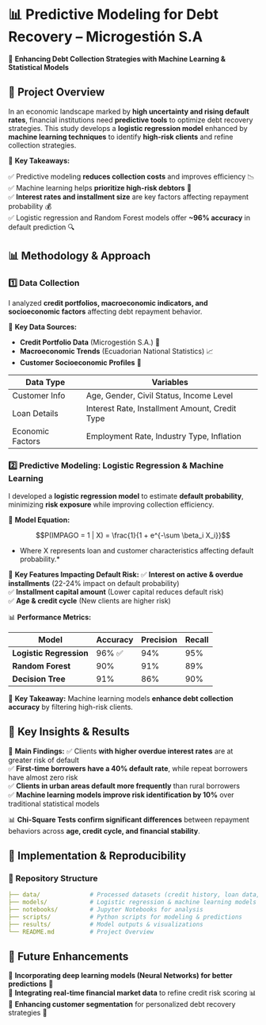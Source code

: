 # 📊 Predictive Modeling for Debt Recovery – Microgestión S.A
🚀 **Enhancing Debt Collection Strategies with Machine Learning & Statistical Models**

## 📌 Project Overview
In an economic landscape marked by **high uncertainty and rising default rates**, financial institutions need **predictive tools** to optimize debt recovery strategies. This study develops a **logistic regression model** enhanced by **machine learning techniques** to identify **high-risk clients** and refine collection strategies.

🔹 **Key Takeaways:**

✅ Predictive modeling **reduces collection costs** and improves efficiency 📉  
✅ Machine learning helps **prioritize high-risk debtors** 🎯  
✅ **Interest rates and installment size** are key factors affecting repayment probability 💰  
✅ Logistic regression and Random Forest models offer **~96% accuracy** in default prediction 🔍  


## 📊 Methodology & Approach

### **1️⃣ Data Collection**
I analyzed **credit portfolios, macroeconomic indicators, and socioeconomic factors** affecting debt repayment behavior.

📌 **Key Data Sources:**
- **Credit Portfolio Data** (Microgestión S.A.) 📑  
- **Macroeconomic Trends** (Ecuadorian National Statistics) 📈  
- **Customer Socioeconomic Profiles** 👥  

| Data Type | Variables |
|------------|-----------|
| Customer Info | Age, Gender, Civil Status, Income Level |
| Loan Details | Interest Rate, Installment Amount, Credit Type |
| Economic Factors | Employment Rate, Industry Type, Inflation |


### **2️⃣ Predictive Modeling: Logistic Regression & Machine Learning**

I developed a **logistic regression model** to estimate **default probability**, minimizing **risk exposure** while improving collection efficiency.

📌 **Model Equation:**
```math
P(IMPAGO = 1 | X) = \frac{1}{1 + e^{-\sum \beta_i X_i}}
```
* Where  X represents loan and customer characteristics affecting default probability.* 

🔹 **Key Features Impacting Default Risk:**
✅ **Interest on active & overdue installments** (22-24% impact on default probability)  
✅ **Installment capital amount** (Lower capital reduces default risk)  
✅ **Age & credit cycle** (New clients are higher risk)  

📊 **Performance Metrics:**

| Model | Accuracy | Precision | Recall |
|------------|-----------|-----------|-----------|
| **Logistic Regression** | 96% ✅ | 94% | 95% |
| **Random Forest** | 90% | 91% | 89% |
| **Decision Tree** | 91% | 86% | 90% |

📌 **Key Takeaway:** Machine learning models **enhance debt collection accuracy** by filtering high-risk clients.  

## 🎯 Key Insights & Results

📌 **Main Findings:**
✅ Clients **with higher overdue interest rates** are at greater risk of default  
✅ **First-time borrowers have a 40% default rate**, while repeat borrowers have almost zero risk  
✅ **Clients in urban areas default more frequently** than rural borrowers  
✅ **Machine learning models improve risk identification by 10%** over traditional statistical models  

📊 **Chi-Square Tests confirm significant differences** between repayment behaviors across **age, credit cycle, and financial stability**.  

## 🔧 Implementation & Reproducibility

### **📂 Repository Structure**
```yaml
├── data/              # Processed datasets (credit history, loan data, customer profiles)
├── models/            # Logistic regression & machine learning models
├── notebooks/         # Jupyter Notebooks for analysis
├── scripts/           # Python scripts for modeling & predictions
├── results/           # Model outputs & visualizations
└── README.md          # Project Overview
```


## 📌 Future Enhancements
🔹 **Incorporating deep learning models (Neural Networks) for better predictions** 🧠  
🔹 **Integrating real-time financial market data** to refine credit risk scoring 📊  
🔹 **Enhancing customer segmentation** for personalized debt recovery strategies 🎯  
